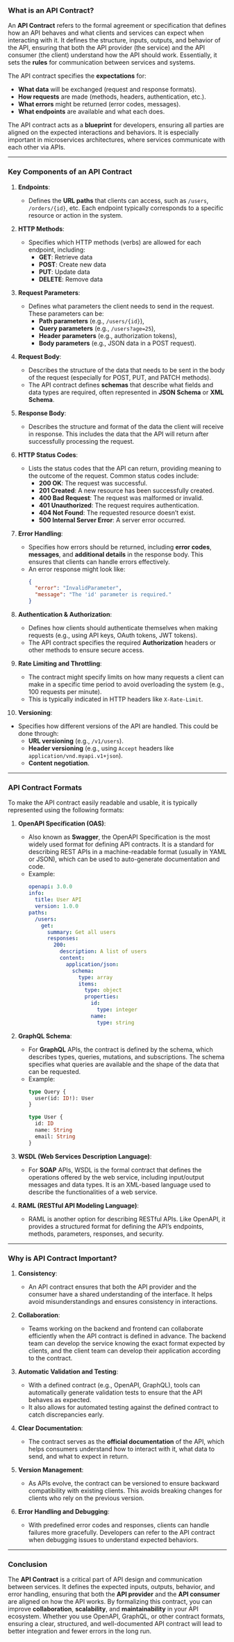 ### **What is an API Contract?**

An **API Contract** refers to the formal agreement or specification that defines how an API behaves and what clients and services can expect when interacting with it. It defines the structure, inputs, outputs, and behavior of the API, ensuring that both the API provider (the service) and the API consumer (the client) understand how the API should work. Essentially, it sets the **rules** for communication between services and systems.

The API contract specifies the **expectations** for:
- **What data** will be exchanged (request and response formats).
- **How requests** are made (methods, headers, authentication, etc.).
- **What errors** might be returned (error codes, messages).
- **What endpoints** are available and what each does.

The API contract acts as a **blueprint** for developers, ensuring all parties are aligned on the expected interactions and behaviors. It is especially important in microservices architectures, where services communicate with each other via APIs.

---

### **Key Components of an API Contract**

1. **Endpoints**:
   - Defines the **URL paths** that clients can access, such as `/users`, `/orders/{id}`, etc. Each endpoint typically corresponds to a specific resource or action in the system.

2. **HTTP Methods**:
   - Specifies which HTTP methods (verbs) are allowed for each endpoint, including:
     - **GET**: Retrieve data
     - **POST**: Create new data
     - **PUT**: Update data
     - **DELETE**: Remove data

3. **Request Parameters**:
   - Defines what parameters the client needs to send in the request. These parameters can be:
     - **Path parameters** (e.g., `/users/{id}`),
     - **Query parameters** (e.g., `/users?age=25`),
     - **Header parameters** (e.g., authorization tokens),
     - **Body parameters** (e.g., JSON data in a POST request).

4. **Request Body**:
   - Describes the structure of the data that needs to be sent in the body of the request (especially for POST, PUT, and PATCH methods).
   - The API contract defines **schemas** that describe what fields and data types are required, often represented in **JSON Schema** or **XML Schema**.

5. **Response Body**:
   - Describes the structure and format of the data the client will receive in response. This includes the data that the API will return after successfully processing the request.

6. **HTTP Status Codes**:
   - Lists the status codes that the API can return, providing meaning to the outcome of the request. Common status codes include:
     - **200 OK**: The request was successful.
     - **201 Created**: A new resource has been successfully created.
     - **400 Bad Request**: The request was malformed or invalid.
     - **401 Unauthorized**: The request requires authentication.
     - **404 Not Found**: The requested resource doesn’t exist.
     - **500 Internal Server Error**: A server error occurred.

7. **Error Handling**:
   - Specifies how errors should be returned, including **error codes**, **messages**, and **additional details** in the response body. This ensures that clients can handle errors effectively.
   - An error response might look like:
     ```json
     {
       "error": "InvalidParameter",
       "message": "The 'id' parameter is required."
     }
     ```

8. **Authentication & Authorization**:
   - Defines how clients should authenticate themselves when making requests (e.g., using API keys, OAuth tokens, JWT tokens).
   - The API contract specifies the required **Authorization** headers or other methods to ensure secure access.

9. **Rate Limiting and Throttling**:
   - The contract might specify limits on how many requests a client can make in a specific time period to avoid overloading the system (e.g., 100 requests per minute).
   - This is typically indicated in HTTP headers like `X-Rate-Limit`.

10. **Versioning**:
   - Specifies how different versions of the API are handled. This could be done through:
     - **URL versioning** (e.g., `/v1/users`).
     - **Header versioning** (e.g., using `Accept` headers like `application/vnd.myapi.v1+json`).
     - **Content negotiation**.

---

### **API Contract Formats**

To make the API contract easily readable and usable, it is typically represented using the following formats:

1. **OpenAPI Specification (OAS)**:
   - Also known as **Swagger**, the OpenAPI Specification is the most widely used format for defining API contracts. It is a standard for describing REST APIs in a machine-readable format (usually in YAML or JSON), which can be used to auto-generate documentation and code.
   - Example: 
     ```yaml
     openapi: 3.0.0
     info:
       title: User API
       version: 1.0.0
     paths:
       /users:
         get:
           summary: Get all users
           responses:
             200:
               description: A list of users
               content:
                 application/json:
                   schema:
                     type: array
                     items:
                       type: object
                       properties:
                         id:
                           type: integer
                         name:
                           type: string
     ```

2. **GraphQL Schema**:
   - For **GraphQL** APIs, the contract is defined by the schema, which describes types, queries, mutations, and subscriptions. The schema specifies what queries are available and the shape of the data that can be requested.
   - Example:
     ```graphql
     type Query {
       user(id: ID!): User
     }

     type User {
       id: ID
       name: String
       email: String
     }
     ```

3. **WSDL (Web Services Description Language)**:
   - For **SOAP** APIs, WSDL is the formal contract that defines the operations offered by the web service, including input/output messages and data types. It is an XML-based language used to describe the functionalities of a web service.

4. **RAML (RESTful API Modeling Language)**:
   - RAML is another option for describing RESTful APIs. Like OpenAPI, it provides a structured format for defining the API’s endpoints, methods, parameters, responses, and security.

---

### **Why is API Contract Important?**

1. **Consistency**:
   - An API contract ensures that both the API provider and the consumer have a shared understanding of the interface. It helps avoid misunderstandings and ensures consistency in interactions.

2. **Collaboration**:
   - Teams working on the backend and frontend can collaborate efficiently when the API contract is defined in advance. The backend team can develop the service knowing the exact format expected by clients, and the client team can develop their application according to the contract.

3. **Automatic Validation and Testing**:
   - With a defined contract (e.g., OpenAPI, GraphQL), tools can automatically generate validation tests to ensure that the API behaves as expected.
   - It also allows for automated testing against the defined contract to catch discrepancies early.

4. **Clear Documentation**:
   - The contract serves as the **official documentation** of the API, which helps consumers understand how to interact with it, what data to send, and what to expect in return.

5. **Version Management**:
   - As APIs evolve, the contract can be versioned to ensure backward compatibility with existing clients. This avoids breaking changes for clients who rely on the previous version.

6. **Error Handling and Debugging**:
   - With predefined error codes and responses, clients can handle failures more gracefully. Developers can refer to the API contract when debugging issues to understand expected behaviors.

---

### **Conclusion**

The **API Contract** is a critical part of API design and communication between services. It defines the expected inputs, outputs, behavior, and error handling, ensuring that both the **API provider** and the **API consumer** are aligned on how the API works. By formalizing this contract, you can improve **collaboration**, **scalability**, and **maintainability** in your API ecosystem. Whether you use OpenAPI, GraphQL, or other contract formats, ensuring a clear, structured, and well-documented API contract will lead to better integration and fewer errors in the long run.
